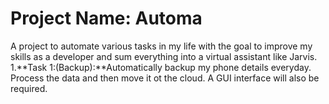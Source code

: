 # Project Name: Automa
A project to automate various tasks in my life with the goal to improve my skills as a developer and sum everything into a virtual assistant like Jarvis.
1.**Task 1:(Backup):**Automatically backup my phone details everyday. Process the data and then move it ot the cloud. A GUI interface will also be required. 